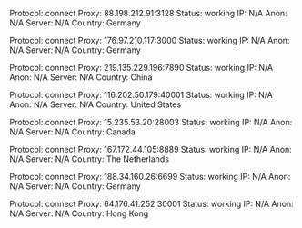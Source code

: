 Protocol: connect
Proxy: 88.198.212.91:3128
Status: working
IP: N/A
Anon: N/A
Server: N/A
Country: Germany

Protocol: connect
Proxy: 176.97.210.117:3000
Status: working
IP: N/A
Anon: N/A
Server: N/A
Country: Germany

Protocol: connect
Proxy: 219.135.229.196:7890
Status: working
IP: N/A
Anon: N/A
Server: N/A
Country: China

Protocol: connect
Proxy: 116.202.50.179:40001
Status: working
IP: N/A
Anon: N/A
Server: N/A
Country: United States

Protocol: connect
Proxy: 15.235.53.20:28003
Status: working
IP: N/A
Anon: N/A
Server: N/A
Country: Canada

Protocol: connect
Proxy: 167.172.44.105:8889
Status: working
IP: N/A
Anon: N/A
Server: N/A
Country: The Netherlands

Protocol: connect
Proxy: 188.34.160.26:6699
Status: working
IP: N/A
Anon: N/A
Server: N/A
Country: Germany

Protocol: connect
Proxy: 64.176.41.252:30001
Status: working
IP: N/A
Anon: N/A
Server: N/A
Country: Hong Kong

